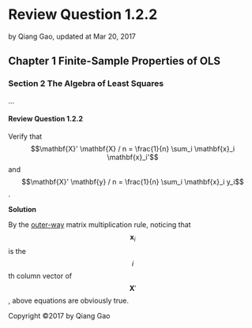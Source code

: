 # Review Question 1.2.2

by Qiang Gao, updated at Mar 20, 2017

## Chapter 1 Finite-Sample Properties of OLS

### Section 2 The Algebra of Least Squares

...

#### Review Question 1.2.2

Verify that $$\mathbf{X}' \mathbf{X} / n = \frac{1}{n} \sum_i \mathbf{x}_i \mathbf{x}_i'$$ and $$\mathbf{X}' \mathbf{y} / n = \frac{1}{n} \sum_i \mathbf{x}_i y_i$$.

**Solution**

By the [outer-way](../../supplements/matrix-multiplication.md) matrix multiplication rule, noticing that $$\mathbf{x}_i$$ is the $$i$$th column vector of $$\mathbf{X}'$$, above equations are obviously true.

Copyright ©2017 by Qiang Gao

